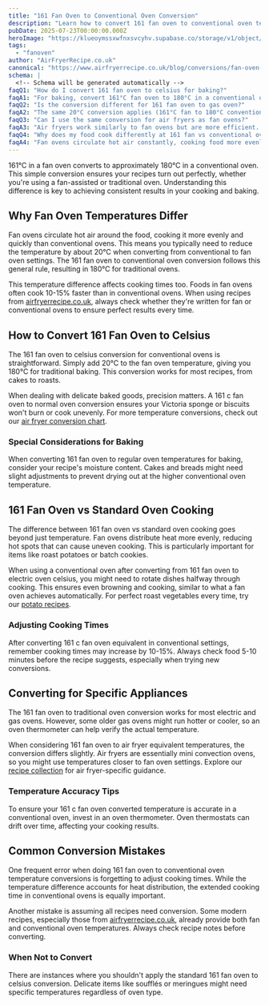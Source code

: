 ```yaml
---
title: "161 Fan Oven to Conventional Oven Conversion"
description: "Learn how to convert 161 fan oven to conventional oven temperatures easily. Get perfect baking results every time with our simple guide."
pubDate: 2025-07-23T00:00:00.000Z
heroImage: "https://klueoymssxwfnxsvcyhv.supabase.co/storage/v1/object/public/Shmucket/161-fan-oven-to-conventional-oven-conversion.png"
tags:
  - "fanoven"
author: "AirFryerRecipe.co.uk"
canonical: "https://www.airfryerrecipe.co.uk/blog/conversions/fan-oven-to-conventional-oven/161-fan-oven-to-conventional-oven-conversion"
schema: |
  <!-- Schema will be generated automatically -->
faqQ1: "How do I convert 161 fan oven to celsius for baking?"
faqA1: "For baking, convert 161°C fan oven to 180°C in a conventional oven. This 20°C increase accounts for the more even heat distribution in fan ovens. Remember to check your baked goods 5-10 minutes earlier than the recipe suggests, as conventional ovens may take slightly longer."
faqQ2: "Is the conversion different for 161 fan oven to gas oven?"
faqA2: "The same 20°C conversion applies (161°C fan to 180°C conventional), but gas ovens can vary more in temperature accuracy. We recommend using an oven thermometer to verify the temperature, especially in older gas ovens where heat distribution might be less even."
faqQ3: "Can I use the same conversion for air fryers as fan ovens?"
faqA3: "Air fryers work similarly to fan ovens but are more efficient. For a 161°C fan oven recipe, you might use 150-160°C in an air fryer and reduce cooking time by 20%. Always check our <a href=https://www.airfryerrecipe.co.uk/air-fryer-conversion-chart>conversion chart</a> for specific guidance."
faqQ4: "Why does my food cook differently at 161 fan vs conventional oven?"
faqA4: "Fan ovens circulate hot air constantly, cooking food more evenly and quickly. Conventional ovens have still air and hotspots, requiring higher temperatures (180°C vs 161°C) and longer cooking times. The difference is most noticeable in baked goods and roasted meats."
---
```

<p>161°C in a fan oven converts to approximately 180°C in a conventional oven. This simple conversion ensures your recipes turn out perfectly, whether you're using a fan-assisted or traditional oven. Understanding this difference is key to achieving consistent results in your cooking and baking.</p>

<h2>Why Fan Oven Temperatures Differ</h2>
<p>Fan ovens circulate hot air around the food, cooking it more evenly and quickly than conventional ovens. This means you typically need to reduce the temperature by about 20°C when converting from conventional to fan oven settings. The 161 fan oven to conventional oven conversion follows this general rule, resulting in 180°C for traditional ovens.</p>
<p>This temperature difference affects cooking times too. Foods in fan ovens often cook 10-15% faster than in conventional ovens. When using recipes from <a href=https://www.airfryerrecipe.co.uk>airfryerrecipe.co.uk</a>, always check whether they're written for fan or conventional ovens to ensure perfect results every time.</p>

<h2>How to Convert 161 Fan Oven to Celsius</h2>
<p>The 161 fan oven to celsius conversion for conventional ovens is straightforward. Simply add 20°C to the fan oven temperature, giving you 180°C for traditional baking. This conversion works for most recipes, from cakes to roasts.</p>
<p>When dealing with delicate baked goods, precision matters. A 161 c fan oven to normal oven conversion ensures your Victoria sponge or biscuits won't burn or cook unevenly. For more temperature conversions, check out our <a href=https://www.airfryerrecipe.co.uk/air-fryer-conversion-chart>air fryer conversion chart</a>.</p>

<h3>Special Considerations for Baking</h3>
<p>When converting 161 fan oven to regular oven temperatures for baking, consider your recipe's moisture content. Cakes and breads might need slight adjustments to prevent drying out at the higher conventional oven temperature.</p>

<h2>161 Fan Oven vs Standard Oven Cooking</h2>
<p>The difference between 161 fan oven vs standard oven cooking goes beyond just temperature. Fan ovens distribute heat more evenly, reducing hot spots that can cause uneven cooking. This is particularly important for items like roast potatoes or batch cookies.</p>
<p>When using a conventional oven after converting from 161 fan oven to electric oven celsius, you might need to rotate dishes halfway through cooking. This ensures even browning and cooking, similar to what a fan oven achieves automatically. For perfect roast vegetables every time, try our <a href=https://www.airfryerrecipe.co.uk/recipe-category/potatoes>potato recipes</a>.</p>

<h3>Adjusting Cooking Times</h3>
<p>After converting 161 c fan oven equivalent in conventional settings, remember cooking times may increase by 10-15%. Always check food 5-10 minutes before the recipe suggests, especially when trying new conversions.</p>

<h2>Converting for Specific Appliances</h2>
<p>The 161 fan oven to traditional oven conversion works for most electric and gas ovens. However, some older gas ovens might run hotter or cooler, so an oven thermometer can help verify the actual temperature.</p>
<p>When considering 161 fan oven to air fryer equivalent temperatures, the conversion differs slightly. Air fryers are essentially mini convection ovens, so you might use temperatures closer to fan oven settings. Explore our <a href=https://www.airfryerrecipe.co.uk/recipes>recipe collection</a> for air fryer-specific guidance.</p>

<h3>Temperature Accuracy Tips</h3>
<p>To ensure your 161 c fan oven converted temperature is accurate in a conventional oven, invest in an oven thermometer. Oven thermostats can drift over time, affecting your cooking results.</p>

<h2>Common Conversion Mistakes</h2>
<p>One frequent error when doing 161 fan oven to conventional oven temperature conversions is forgetting to adjust cooking times. While the temperature difference accounts for heat distribution, the extended cooking time in conventional ovens is equally important.</p>
<p>Another mistake is assuming all recipes need conversion. Some modern recipes, especially those from <a href=https://www.airfryerrecipe.co.uk>airfryerrecipe.co.uk</a>, already provide both fan and conventional oven temperatures. Always check recipe notes before converting.</p>

<h3>When Not to Convert</h3>
<p>There are instances where you shouldn't apply the standard 161 fan oven to celsius conversion. Delicate items like soufflés or meringues might need specific temperatures regardless of oven type.</p>
